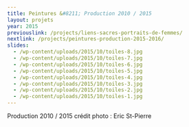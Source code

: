 ```yaml
---
title: Peintures &#8211; Production 2010 / 2015
layout: projets
year: 2015
previouslink: /projects/liens-sacres-portraits-de-femmes/
nextlink: /projects/peintures-production-2015-2016/ 
slides:
  - /wp-content/uploads/2015/10/toiles-8.jpg
  - /wp-content/uploads/2015/10/toiles-7.jpg
  - /wp-content/uploads/2015/10/toiles-6.jpg
  - /wp-content/uploads/2015/10/toiles-5.jpg
  - /wp-content/uploads/2015/10/toiles-4.jpg
  - /wp-content/uploads/2015/10/toiles-3.jpg
  - /wp-content/uploads/2015/10/toiles-2.jpg
  - /wp-content/uploads/2015/10/toiles-1.jpg
---
```

<div class="one_half">
  <p>
    Production 2010 / 2015
    crédit photo : Eric St-Pierre
  </p>
</div>
